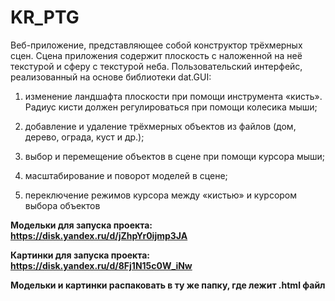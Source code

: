 # KR_PTG

Веб-приложение, представляющее собой конструктор трёхмерных сцен.
Сцена приложения содержит плоскость с наложенной на неё текстурой и сферу с текстурой неба.
Пользовательский интерфейс, реализованный на основе библиотеки dat.GUI:

1.	изменение ландшафта плоскости при помощи инструмента «кисть». Радиус кисти должен регулироваться при помощи колесика мыши;

2.	добавление и удаление трёхмерных объектов из файлов (дом, дерево, ограда, куст и др.);

3.	выбор и перемещение объектов в сцене при помощи курсора мыши;

4.	масштабирование и поворот моделей в сцене; 

5.	переключение режимов курсора между «кистью» и курсором выбора объектов


**Модельки для запуска проекта: https://disk.yandex.ru/d/jZhpYr0ijmp3JA**

**Картинки для запуска проекта: https://disk.yandex.ru/d/8Fj1N15c0W_iNw**

**Модельки и картинки распаковать в ту же папку, где лежит .html файл**
